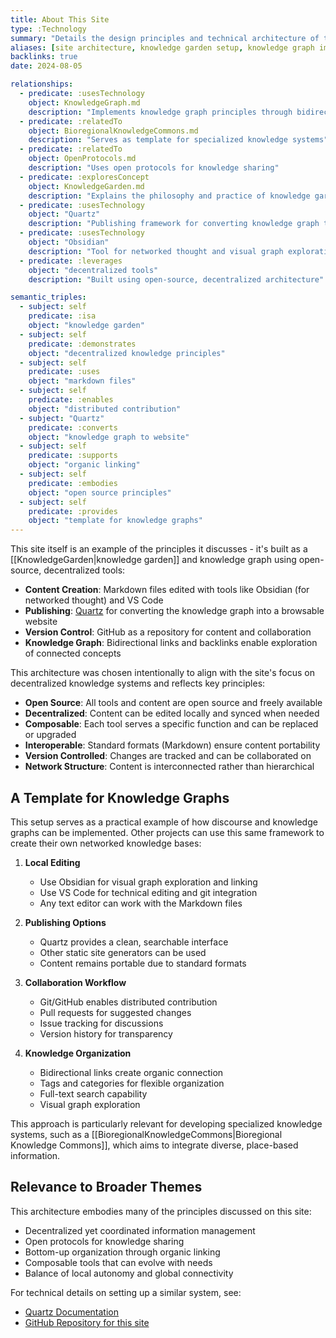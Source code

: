 ```yaml
---
title: About This Site
type: :Technology
summary: "Details the design principles and technical architecture of this knowledge garden, built using open-source tools like Quartz and Obsidian to demonstrate decentralized knowledge systems in practice."
aliases: [site architecture, knowledge garden setup, knowledge graph implementation]
backlinks: true
date: 2024-08-05

relationships:
  - predicate: :usesTechnology
    object: KnowledgeGraph.md
    description: "Implements knowledge graph principles through bidirectional links"
  - predicate: :relatedTo
    object: BioregionalKnowledgeCommons.md
    description: "Serves as template for specialized knowledge systems"
  - predicate: :relatedTo
    object: OpenProtocols.md
    description: "Uses open protocols for knowledge sharing"
  - predicate: :exploresConcept
    object: KnowledgeGarden.md
    description: "Explains the philosophy and practice of knowledge gardens"
  - predicate: :usesTechnology
    object: "Quartz"
    description: "Publishing framework for converting knowledge graph to website"
  - predicate: :usesTechnology
    object: "Obsidian"
    description: "Tool for networked thought and visual graph exploration"
  - predicate: :leverages
    object: "decentralized tools"
    description: "Built using open-source, decentralized architecture"

semantic_triples:
  - subject: self
    predicate: :isa
    object: "knowledge garden"
  - subject: self
    predicate: :demonstrates
    object: "decentralized knowledge principles"
  - subject: self
    predicate: :uses
    object: "markdown files"
  - subject: self
    predicate: :enables
    object: "distributed contribution"
  - subject: "Quartz"
    predicate: :converts
    object: "knowledge graph to website"
  - subject: self
    predicate: :supports
    object: "organic linking"
  - subject: self
    predicate: :embodies
    object: "open source principles"
  - subject: self
    predicate: :provides
    object: "template for knowledge graphs"
---
```


This site itself is an example of the principles it discusses - it's built as a [[KnowledgeGarden|knowledge garden]] and knowledge graph using open-source, decentralized tools:

- **Content Creation**: Markdown files edited with tools like Obsidian (for networked thought) and VS Code
- **Publishing**: [Quartz](https://quartz.jzhao.xyz/) for converting the knowledge graph into a browsable website
- **Version Control**: GitHub as a repository for content and collaboration
- **Knowledge Graph**: Bidirectional links and backlinks enable exploration of connected concepts

This architecture was chosen intentionally to align with the site's focus on decentralized knowledge systems and reflects key principles:

- **Open Source**: All tools and content are open source and freely available
- **Decentralized**: Content can be edited locally and synced when needed
- **Composable**: Each tool serves a specific function and can be replaced or upgraded
- **Interoperable**: Standard formats (Markdown) ensure content portability
- **Version Controlled**: Changes are tracked and can be collaborated on
- **Network Structure**: Content is interconnected rather than hierarchical

## A Template for Knowledge Graphs

This setup serves as a practical example of how discourse and knowledge graphs can be implemented. Other projects can use this same framework to create their own networked knowledge bases:

1. **Local Editing**
   - Use Obsidian for visual graph exploration and linking
   - Use VS Code for technical editing and git integration
   - Any text editor can work with the Markdown files

2. **Publishing Options**
   - Quartz provides a clean, searchable interface
   - Other static site generators can be used
   - Content remains portable due to standard formats

3. **Collaboration Workflow**
   - Git/GitHub enables distributed contribution
   - Pull requests for suggested changes
   - Issue tracking for discussions
   - Version history for transparency

4. **Knowledge Organization**
   - Bidirectional links create organic connection
   - Tags and categories for flexible organization
   - Full-text search capability
   - Visual graph exploration

This approach is particularly relevant for developing specialized knowledge systems, such as a [[BioregionalKnowledgeCommons|Bioregional Knowledge Commons]], which aims to integrate diverse, place-based information.

## Relevance to Broader Themes

This architecture embodies many of the principles discussed on this site:
- Decentralized yet coordinated information management
- Open protocols for knowledge sharing
- Bottom-up organization through organic linking
- Composable tools that can evolve with needs
- Balance of local autonomy and global connectivity

For technical details on setting up a similar system, see:
- [Quartz Documentation](https://quartz.jzhao.xyz/)
- [GitHub Repository for this site](https://github.com/DarrenZal)
